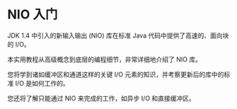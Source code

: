 # NIO 入门

JDK 1.4 中引入的新输入输出 (NIO) 库在标准 Java 代码中提供了高速的、面向块的 I/O。

本实用教程从高级概念到底层的编程细节，非常详细地介绍了 NIO 库。

您将学到诸如缓冲区和通道这样的关键 I/O 元素的知识，并考察更新后的库中的标准 I/O 是如何工作的。

您还将了解只能通过 NIO 来完成的工作，如异步 I/O 和直接缓冲区。




